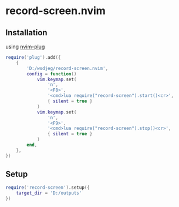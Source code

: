 # record-screen.nvim


## Installation

using [nvim-plug](https://github.com/wsdjeg/nvim-plug)

```lua
require('plug').add({
    {
        'D:/wsdjeg/record-screen.nvim',
        config = function()
            vim.keymap.set(
                'n',
                '<F8>',
                '<cmd>lua require("record-screen").start()<cr>',
                { silent = true }
            )
            vim.keymap.set(
                'n',
                '<F9>',
                '<cmd>lua require("record-screen").stop()<cr>',
                { silent = true }
            )
        end,
    },
})
```

## Setup

```lua
require('record-screen').setup({
    target_dir = 'D:/outputs'
})
```
